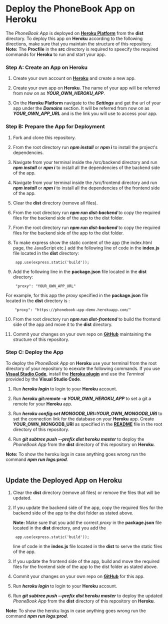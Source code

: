 # Deploy the PhoneBook App on Heroku

The *PhoneBook App* is deployed on [**Heroku Platform**](https://www.heroku.com/platform) from the **dist** directory. To deploy this app on **Heroku** according to the following directions, make sure that you maintain the structure of this repository.
**Note:** The **Procfile** in the **src** directory is required to speecify the required commands for **Heroku**  to run and start your app.


### Step A: Create an App on Heroku

1. Create your own account on [**Heroku**](https://www.heroku.com/platform) and create a new app.

2. Create your own app on **Heroku**. The name of your app will be referred from now on as ***YOUR_OWN_HEROKU_APP***.

3. On the **Heroku Platform** navigate to the ***Settings*** and get the url of your app under the ***Domains*** section. It will be referred from now on as ***YOUR_OWN_APP_URL*** and is the link you will use to access your app.


### Step B: Prepare the App for Deployment

1. Fork and clone this repository.

2. From the root directory run ***npm install*** or ***npm i*** to install the project's dependencies.

3. Navigate from your terminal inside the /src/backend directory and run ***npm install*** or ***npm i*** to install all the dependencies of the backend side of the app.

4. Navigate from your terminal inside the /src/frontend directory and run ***npm install*** or ***npm i*** to install all the dependencies of the frontend side of the app.

5. Clear the **dist** directory (remove all files). 

6. From the root directory run ***npm run dist-backend*** to copy the required files for the backend side of the app to the dist folder.

7. From the root directory run ***npm run dist-backend*** to copy the required files for the backend side of the app to the dist folder.

8. To make express show the static content of the app (the index.html page, the JavaScript etc.) add the following line of code in the **index.js** file located in the **dist** directory:

        app.use(express.static('build'));

9. Add the following line in the **package.json** file located in the **dist** directory:

        "proxy": "YOUR_OWN_APP_URL"

For example, for this app the *proxy* specified in the **package.json** file located in the **dist** directory is :

        "proxy": "https://phonebook-app-demo.herokuapp.com/"

10. From the root directory run ***npm run dist-frontend*** to build the frontend side of the app and move it to the **dist** directory.

11. Commit your changes on your own repo on [**GitHub**](https://github.com/) maintaining the structure of this repository.


### Step C: Deploy the App

To deploy the *PhoneBook App* on **Heroku** use your terminal from the root directory of your repository to ecexute the following commands. If you use [**Visual Studio Code**](https://code.visualstudio.com/), install the [**Heroku plugin**](https://marketplace.visualstudio.com/items?itemName=ivangabriele.vscode-heroku) and use the *Terminal* provided by the **Visual Studio Code**.

1. Run ***heroku login*** to login to your **Heroku** account.

2. Run ***heroku git:remote -a YOUR_OWN_HEROKU_APP*** to set a git a remote for your **Heroku** app.

3. Run ***heroku config:set MONGODB_URI=YOUR_OWN_MONGODB_URI*** to set the connection link for the database on your **Heroku** app. Create **YOUR_OWN_MONGODB_URI** as specified in the [**README**](https://github.com/katerina-tziala/phonebook_app/blob/master/README.md) file in the root directory of this repository.

4. Run ***git subtree push --prefix dist heroku master*** to deploy the *PhoneBook App* from the **dist** directory of this repository on **Heroku**.

**Note:** To show the heroku logs in case anything goes wrong run the command ***npm run logs:prod***.
<br/><br/>

## Update the Deployed App on Heroku

1. Clear the **dist** directory (remove all files) or remove the files that will be updated. 

2. If you update the backend side of the app, copy the required files for the backend side of the app to the dist folder as stated above.

   **Note:** Make sure that you add the correct *proxy*  in the **package.json** file located in the **dist** directory, and you add the 

        app.use(express.static('build'));

   line of code in the **index.js** file located in the **dist** to serve the static files of the app.


3. If you update the frontend side of the app, build and move the required files for the frontend side of the app to the dist folder as stated above.

4. Commit your changes on your own repo on [**GitHub**](https://github.com/) for this app.

5. Run ***heroku login*** to login to your **Heroku** account.

6. Run ***git subtree push --prefix dist heroku master*** to deploy the updated *PhoneBook App* from the **dist** directory of this repository on **Heroku**.

**Note:** To show the heroku logs in case anything goes wrong run the command ***npm run logs:prod***.